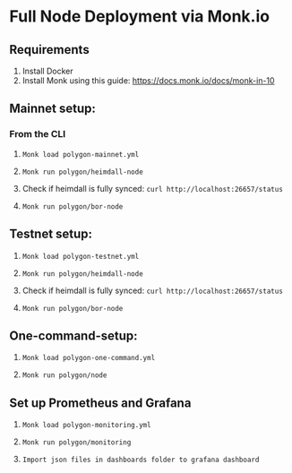 # Full Node Deployment via Monk.io 

## Requirements

1. Install Docker
2. Install Monk using this guide: https://docs.monk.io/docs/monk-in-10

## Mainnet setup: 

### From the CLI

1. 
    ```Monk load polygon-mainnet.yml```

2.
    ```Monk run polygon/heimdall-node```

3. 
    Check if heimdall is fully synced: 
        `curl http://localhost:26657/status`

4.
    ```Monk run polygon/bor-node```

## Testnet setup: 

1. 
    ```Monk load polygon-testnet.yml```

2.
    ```Monk run polygon/heimdall-node```

3. 
    Check if heimdall is fully synced: 
        `curl http://localhost:26657/status`

4.
    ```Monk run polygon/bor-node```


## One-command-setup:

1. 
    ```Monk load polygon-one-command.yml```

2. 
    ```Monk run polygon/node```


## Set up Prometheus and Grafana

1. 
    ```Monk load polygon-monitoring.yml```

2. 
    ```Monk run polygon/monitoring```

3. 
    ```Import json files in dashboards folder to grafana dashboard```